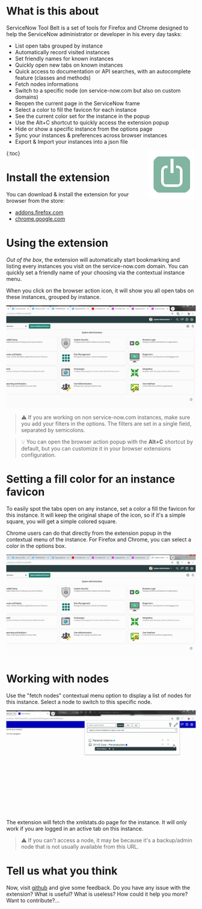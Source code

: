 # What is this about

ServiceNow Tool Belt is a set of tools for Firefox and Chrome designed to help the ServiceNow administrator or developer in his every day tasks:
* List open tabs grouped by instance
* Automatically record visited instances 
* Set friendly names for known instances
* Quickly open new tabs on known instances
* Quick access to documentation or API searches, with an autocomplete feature (classes and methods)
* Fetch nodes informations 
* Switch to a specific node (on service-now.com but also on custom domains)
* Reopen the current page in the ServiceNow frame
* Select a color to fill the favicon for each instance
* See the current color set for the instance in the popup
* Use the Alt+C shortcut to quickly access the extension popup
* Hide or show a specific instance from the options page
* Sync your instances & preferences across browser instances
* Export & Import your instances into a json file

<img src="assets/tools2-128.png" align="right" alt="big icon"/>

{:toc}

# Install the extension

You can download & install the extension for your browser from the store:
* [addons.firefox.com](https://addons.mozilla.org/fr/firefox/addon/snow-tool-belt/)
* [chrome.google.com](https://chrome.google.com/webstore/detail/servicenow-tool-belt/jflcifhpkilfaomlnikfaaccmpidkmln)


# Using the extension

_Out of the box_, the extension will automatically start bookmarking and listing every instances you visit on the service-now.com domain. You can quickly set a friendly name of your choosing via the contextual instance menu.

When you click on the browser action icon, it will show you all open tabs on these instances, grouped by instance.

![add and rename](assets/add_and_rename.gif "Add and rename")

>&#9888; If you are working on non service-now.com instances, make sure you add your filters in the options. The filters are set in a single field, separated by semicolons.

>&#128161; You can open the browser action popup with the **Alt+C** shortcut by default, but you can customize it in your browser extensions configuration.


# Setting a fill color for an instance favicon

To easily spot the tabs open on any instance, set a color a fill the favicon for this instance. It will keep the original shape of the icon, so if it's a simple square, you will get a simple colored square.

Chrome users can do that directly from the extension popup in the contextual menu of the instance. For Firefox and Chrome, you can select a color in the options box.

![change color](assets/change_color.gif "Change color")

# Working with nodes

Use the "fetch nodes" contextual menu option to display a list of nodes for this instance. Select a node to switch to this specific node.

![scan nodes](assets/scan_nodes.gif "Scan nodes")

The extension will fetch the xmlstats.do page for the instance. It will only work if you are logged in an active tab on this instance.

>&#9888; If you can't access a node, it may be because it's a backup/admin node that is not usually available from this URL.

# Tell us what you think

Now, visit [github](https://github.com/macmorning/snowtools-webext/issues) and give some feedback. Do you have any issue with the extension? What is useful? What is useless? How could it help you more? Want to contribute?...
